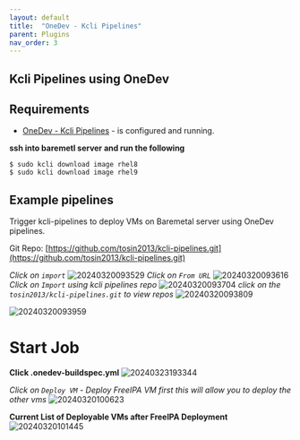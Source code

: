 ```yaml
---
layout: default
title:  "OneDev - Kcli Pipelines"
parent: Plugins
nav_order: 3
---
```


## Kcli Pipelines using OneDev 

## Requirements
* [OneDev - Kcli Pipelines](../plugins/onedev-kcli-pipelines.html)  - is configured and running.  
  
**ssh into baremetl server and run the following**
```
$ sudo kcli download image rhel8
$ sudo kcli download image rhel9
```


## Example pipelines

Trigger kcli-pipelines to deploy VMs on Baremetal server using OneDev pipelines.

Git Repo: [https://github.com/tosin2013/kcli-pipelines.git](https://github.com/tosin2013/kcli-pipelines.git)

*Click on `import`*
![20240320093529](https://i.imgur.com/1b3zrpr.png)
*Click on `From URL`*
![20240320093616](https://i.imgur.com/pwPpEx0.png)
*Click on `Import` using kcli pipelines repo*
![20240320093704](https://i.imgur.com/EZTDdm5.png)
*click on the `tosin2013/kcli-pipelines.git` to view repos*
![20240320093809](https://i.imgur.com/MgdGkEN.png)

![20240320093959](https://i.imgur.com/pVvwaTR.png)

# Start Job 
**Click .onedev-buildspec.yml**
![20240323193344](https://i.imgur.com/mi3udC6.png)

*Click on `Deploy VM` - Deploy FreeIPA VM first this will allow you to deploy the other vms*
![20240320100623](https://i.imgur.com/kigo2L3.png)

**Current List of Deployable VMs after FreeIPA Deployment**
![20240320101445](https://i.imgur.com/IXsGQg3.png)